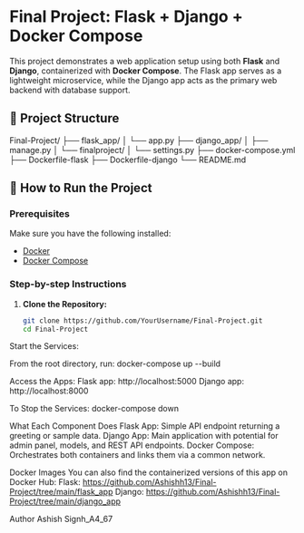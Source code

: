 # Final Project: Flask + Django + Docker Compose

This project demonstrates a web application setup using both **Flask** and **Django**, containerized with **Docker Compose**. The Flask app serves as a lightweight microservice, while the Django app acts as the primary web backend with database support.

## 🔧 Project Structure

Final-Project/ ├── flask_app/ │ └── app.py ├── django_app/ │ ├── manage.py │ └── finalproject/ │ └── settings.py ├── docker-compose.yml ├── Dockerfile-flask ├── Dockerfile-django └── README.md


## 🚀 How to Run the Project

### Prerequisites

Make sure you have the following installed:

- [Docker](https://www.docker.com/)
- [Docker Compose](https://docs.docker.com/compose/)

### Step-by-step Instructions

1. **Clone the Repository:**

   ```bash
   git clone https://github.com/YourUsername/Final-Project.git
   cd Final-Project
Start the Services:

From the root directory, run:
docker-compose up --build

Access the Apps:
Flask app: http://localhost:5000
Django app: http://localhost:8000

To Stop the Services:
docker-compose down

What Each Component Does
Flask App: Simple API endpoint returning a greeting or sample data.
Django App: Main application with potential for admin panel, models, and REST API endpoints.
Docker Compose: Orchestrates both containers and links them via a common network.

Docker Images
You can also find the containerized versions of this app on Docker Hub:
Flask: https://github.com/Ashishh13/Final-Project/tree/main/flask_app
Django: https://github.com/Ashishh13/Final-Project/tree/main/django_app

Author
Ashish Signh_A4_67

